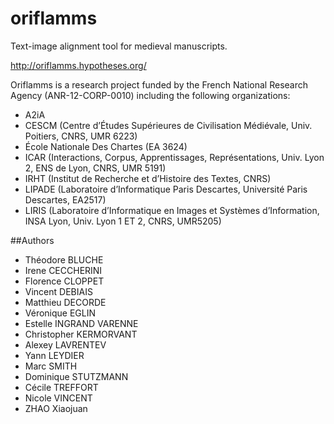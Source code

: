 # oriflamms

Text-image alignment tool for medieval manuscripts.

http://oriflamms.hypotheses.org/

Oriflamms is a research project funded by the French National Research Agency (ANR-12-CORP-0010) including the following organizations:
* A2iA
* CESCM (Centre d’Études Supérieures de Civilisation Médiévale, Univ. Poitiers, CNRS, UMR 6223)
* École Nationale Des Chartes (EA 3624)
* ICAR (Interactions, Corpus, Apprentissages, Représentations, Univ. Lyon 2, ENS de Lyon, CNRS, UMR 5191)
* IRHT (Institut de Recherche et d’Histoire des Textes, CNRS)
* LIPADE (Laboratoire d’Informatique Paris Descartes, Université Paris Descartes, EA2517)
* LIRIS (Laboratoire d’Informatique en Images et Systèmes d’Information, INSA Lyon, Univ. Lyon 1 ET 2, CNRS, UMR5205)

##Authors
* Théodore BLUCHE
* Irene CECCHERINI
* Florence CLOPPET
* Vincent DEBIAIS
* Matthieu DECORDE
* Véronique EGLIN
* Estelle INGRAND VARENNE
* Christopher KERMORVANT
* Alexey LAVRENTEV
* Yann LEYDIER
* Marc SMITH
* Dominique STUTZMANN
* Cécile TREFFORT
* Nicole VINCENT
* ZHAO Xiaojuan

